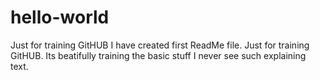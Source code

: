 # hello-world
Just for training GitHUB
I have created first ReadMe file. Just for training GitHUB.
Its beatifully training the basic stuff I never see such explaining text.
